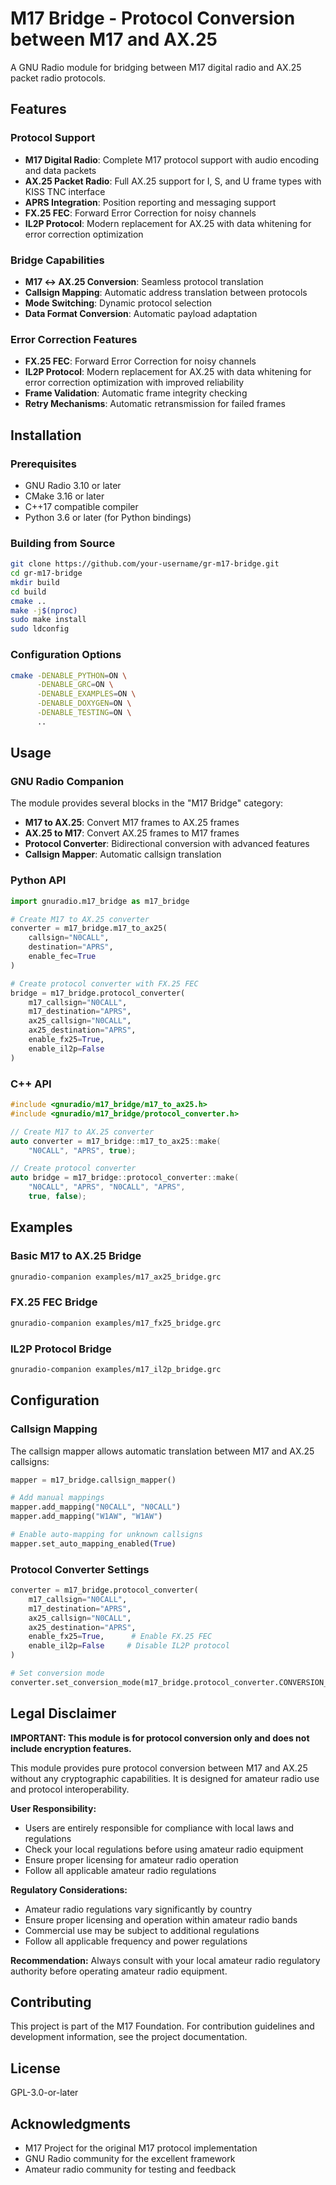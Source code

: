 # M17 Bridge - Protocol Conversion between M17 and AX.25

A GNU Radio module for bridging between M17 digital radio and AX.25 packet radio protocols.

## Features

### Protocol Support

- **M17 Digital Radio**: Complete M17 protocol support with audio encoding and data packets
- **AX.25 Packet Radio**: Full AX.25 support for I, S, and U frame types with KISS TNC interface
- **APRS Integration**: Position reporting and messaging support
- **FX.25 FEC**: Forward Error Correction for noisy channels
- **IL2P Protocol**: Modern replacement for AX.25 with data whitening for error correction optimization

### Bridge Capabilities

- **M17 ↔ AX.25 Conversion**: Seamless protocol translation
- **Callsign Mapping**: Automatic address translation between protocols
- **Mode Switching**: Dynamic protocol selection
- **Data Format Conversion**: Automatic payload adaptation

### Error Correction Features

- **FX.25 FEC**: Forward Error Correction for noisy channels
- **IL2P Protocol**: Modern replacement for AX.25 with data whitening for error correction optimization with improved reliability
- **Frame Validation**: Automatic frame integrity checking
- **Retry Mechanisms**: Automatic retransmission for failed frames

## Installation

### Prerequisites

- GNU Radio 3.10 or later
- CMake 3.16 or later
- C++17 compatible compiler
- Python 3.6 or later (for Python bindings)

### Building from Source

```bash
git clone https://github.com/your-username/gr-m17-bridge.git
cd gr-m17-bridge
mkdir build
cd build
cmake ..
make -j$(nproc)
sudo make install
sudo ldconfig
```

### Configuration Options

```bash
cmake -DENABLE_PYTHON=ON \
      -DENABLE_GRC=ON \
      -DENABLE_EXAMPLES=ON \
      -DENABLE_DOXYGEN=ON \
      -DENABLE_TESTING=ON \
      ..
```

## Usage

### GNU Radio Companion

The module provides several blocks in the "M17 Bridge" category:

- **M17 to AX.25**: Convert M17 frames to AX.25 frames
- **AX.25 to M17**: Convert AX.25 frames to M17 frames
- **Protocol Converter**: Bidirectional conversion with advanced features
- **Callsign Mapper**: Automatic callsign translation

### Python API

```python
import gnuradio.m17_bridge as m17_bridge

# Create M17 to AX.25 converter
converter = m17_bridge.m17_to_ax25(
    callsign="N0CALL",
    destination="APRS",
    enable_fec=True
)

# Create protocol converter with FX.25 FEC
bridge = m17_bridge.protocol_converter(
    m17_callsign="N0CALL",
    m17_destination="APRS",
    ax25_callsign="N0CALL", 
    ax25_destination="APRS",
    enable_fx25=True,
    enable_il2p=False
)
```

### C++ API

```cpp
#include <gnuradio/m17_bridge/m17_to_ax25.h>
#include <gnuradio/m17_bridge/protocol_converter.h>

// Create M17 to AX.25 converter
auto converter = m17_bridge::m17_to_ax25::make(
    "N0CALL", "APRS", true);

// Create protocol converter
auto bridge = m17_bridge::protocol_converter::make(
    "N0CALL", "APRS", "N0CALL", "APRS",
    true, false);
```

## Examples

### Basic M17 to AX.25 Bridge

```bash
gnuradio-companion examples/m17_ax25_bridge.grc
```

### FX.25 FEC Bridge

```bash
gnuradio-companion examples/m17_fx25_bridge.grc
```

### IL2P Protocol Bridge

```bash
gnuradio-companion examples/m17_il2p_bridge.grc
```

## Configuration

### Callsign Mapping

The callsign mapper allows automatic translation between M17 and AX.25 callsigns:

```python
mapper = m17_bridge.callsign_mapper()

# Add manual mappings
mapper.add_mapping("N0CALL", "N0CALL")
mapper.add_mapping("W1AW", "W1AW")

# Enable auto-mapping for unknown callsigns
mapper.set_auto_mapping_enabled(True)
```

### Protocol Converter Settings

```python
converter = m17_bridge.protocol_converter(
    m17_callsign="N0CALL",
    m17_destination="APRS", 
    ax25_callsign="N0CALL",
    ax25_destination="APRS",
    enable_fx25=True,      # Enable FX.25 FEC
    enable_il2p=False     # Disable IL2P protocol
)

# Set conversion mode
converter.set_conversion_mode(m17_bridge.protocol_converter.CONVERSION_AUTO)
```

## Legal Disclaimer

**IMPORTANT: This module is for protocol conversion only and does not include encryption features.**

This module provides pure protocol conversion between M17 and AX.25 without any cryptographic capabilities. It is designed for amateur radio use and protocol interoperability.

**User Responsibility:**
- Users are entirely responsible for compliance with local laws and regulations
- Check your local regulations before using amateur radio equipment
- Ensure proper licensing for amateur radio operation
- Follow all applicable amateur radio regulations

**Regulatory Considerations:**
- Amateur radio regulations vary significantly by country
- Ensure proper licensing and operation within amateur radio bands
- Commercial use may be subject to additional regulations
- Follow all applicable frequency and power regulations

**Recommendation:** Always consult with your local amateur radio regulatory authority before operating amateur radio equipment.

## Contributing

This project is part of the M17 Foundation. For contribution guidelines and development information, see the project documentation.

## License

GPL-3.0-or-later

## Acknowledgments

- M17 Project for the original M17 protocol implementation
- GNU Radio community for the excellent framework
- Amateur radio community for testing and feedback

